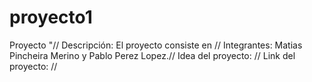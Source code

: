# proyecto1
Proyecto "//
Descripción: El proyecto consiste en //
Integrantes: Matias Pincheira Merino y Pablo Perez Lopez.//
Idea del proyecto: //
Link del proyecto: //
